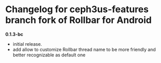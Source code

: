 # Changelog for ceph3us-features branch fork of Rollbar for Android 

**0.1.3-bc**
- initial release.
- add allow to customize Rollbar thread name to be more friendly and  better recognizable as default one 

